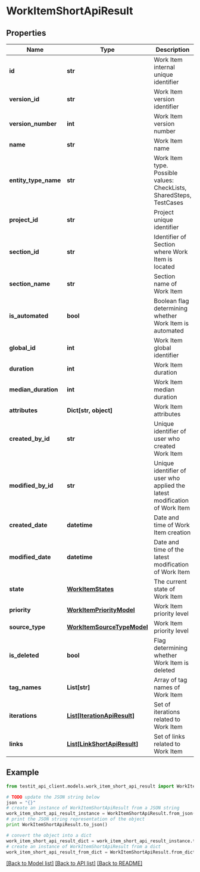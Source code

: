 # WorkItemShortApiResult


## Properties
Name | Type | Description | Notes
------------ | ------------- | ------------- | -------------
**id** | **str** | Work Item internal unique identifier | 
**version_id** | **str** | Work Item version identifier | 
**version_number** | **int** | Work Item version number | 
**name** | **str** | Work Item name | 
**entity_type_name** | **str** | Work Item type. Possible values: CheckLists, SharedSteps, TestCases | 
**project_id** | **str** | Project unique identifier | 
**section_id** | **str** | Identifier of Section where Work Item is located | 
**section_name** | **str** | Section name of Work Item | 
**is_automated** | **bool** | Boolean flag determining whether Work Item is automated | 
**global_id** | **int** | Work Item global identifier | 
**duration** | **int** | Work Item duration | 
**median_duration** | **int** | Work Item median duration | [optional] 
**attributes** | **Dict[str, object]** | Work Item attributes | [optional] 
**created_by_id** | **str** | Unique identifier of user who created Work Item | 
**modified_by_id** | **str** | Unique identifier of user who applied the latest modification of Work Item | [optional] 
**created_date** | **datetime** | Date and time of Work Item creation | [optional] 
**modified_date** | **datetime** | Date and time of the latest modification of Work Item | [optional] 
**state** | [**WorkItemStates**](WorkItemStates.md) | The current state of Work Item | 
**priority** | [**WorkItemPriorityModel**](WorkItemPriorityModel.md) | Work Item priority level | 
**source_type** | [**WorkItemSourceTypeModel**](WorkItemSourceTypeModel.md) | Work Item priority level | 
**is_deleted** | **bool** | Flag determining whether Work Item is deleted | 
**tag_names** | **List[str]** | Array of tag names of Work Item | [optional] 
**iterations** | [**List[IterationApiResult]**](IterationApiResult.md) | Set of iterations related to Work Item | 
**links** | [**List[LinkShortApiResult]**](LinkShortApiResult.md) | Set of links related to Work Item | 

## Example

```python
from testit_api_client.models.work_item_short_api_result import WorkItemShortApiResult

# TODO update the JSON string below
json = "{}"
# create an instance of WorkItemShortApiResult from a JSON string
work_item_short_api_result_instance = WorkItemShortApiResult.from_json(json)
# print the JSON string representation of the object
print WorkItemShortApiResult.to_json()

# convert the object into a dict
work_item_short_api_result_dict = work_item_short_api_result_instance.to_dict()
# create an instance of WorkItemShortApiResult from a dict
work_item_short_api_result_from_dict = WorkItemShortApiResult.from_dict(work_item_short_api_result_dict)
```
[[Back to Model list]](../README.md#documentation-for-models) [[Back to API list]](../README.md#documentation-for-api-endpoints) [[Back to README]](../README.md)


